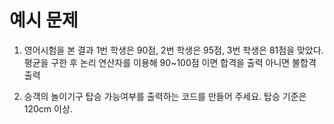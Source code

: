 # 예시 문제

1. 영어시험을 본 결과 1번 학생은 90점, 2번 학생은 95점, 3번 학생은 81점을 맞았다. 평균을 구한 후 논리 연산자를 이용해 90~100점 이면 합격을 출력 아니면 불합격 출력

2. 승객의 놀이기구 탑승 가능여부를 출력하는 코드를 만들어 주세요.
      탑승 기준은 120cm 이상.